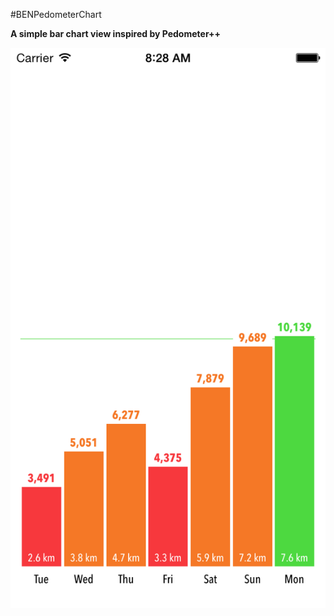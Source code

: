 #BENPedometerChart

**A simple bar chart view inspired by Pedometer++**

<img src="https://github.com/benpackard/BENPedometerChart/raw/master/Screenshot.png" width="640px"></img>
